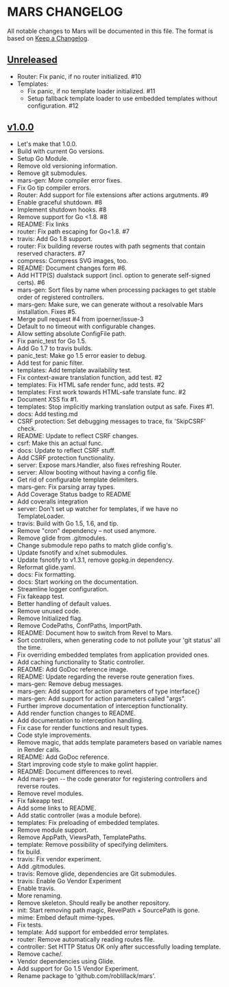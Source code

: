 # MARS CHANGELOG
All notable changes to Mars will be documented in this file.
The format is based on [Keep a Changelog](http://keepachangelog.com/).

## [Unreleased](https://github.com/roblillack/mars/compare/v1.0.0...master)
* Router: Fix panic, if no router initialized. #10
* Templates:
    * Fix panic, if no template loader initialized. #11
    * Setup fallback template loader to use embedded templates without configuration. #12

## [v1.0.0](https://github.com/roblillack/mars/compare/a9a2ff4...v1.0.0)
* Let's make that 1.0.0.
* Build with current Go versions.
* Setup Go Module.
* Remove old versioning information.
* Remove git submodules.
* mars-gen: More compiler error fixes.
* Fix Go tip compiler errors.
* Router: Add support for file extensions after actions argutments. #9
* Enable graceful shutdown. #8
* Implement shutdown hooks. #8
* Remove support for Go <1.8. #8
* README: Fix links
* router: Fix path escaping for Go<1.8. #7
* travis: Add Go 1.8 support.
* router: Fix building reverse routes with path segments that contain reserved characters. #7
* compress: Compress SVG images, too.
* README: Document changes form #6.
* Add HTTP(S) dualstack support (incl. option to generate self-signed certs). #6
* mars-gen: Sort files by name when processing packages to get stable order of registered controllers.
* mars-gen: Make sure, we can generate without a resolvable Mars installation. Fixes #5.
* Merge pull request #4 from ipoerner/issue-3
* Default to no timeout with configurable changes.
* Allow setting absolute ConfigFile path.
* Fix panic_test for Go 1.5.
* Add Go 1.7 to travis builds.
* panic_test: Make go 1.5 error easier to debug.
* Add test for panic filter.
* templates: Add template availability test.
* Fix context-aware translation function, add test. #2
* templates: Fix HTML safe render func, add tests. #2
* templates: First work towards HTML-safe translate func. #2
* Document XSS fix #1.
* templates: Stop implicitly marking translation output as safe. Fixes #1.
* docs: Add testing.md
* CSRF protection: Set debugging messages to trace, fix 'SkipCSRF' check.
* README: Update to reflect CSRF changes.
* csrf: Make this an actual func.
* docs: Update to reflect CSRF stuff.
* Add CSRF protection functionality.
* server: Expose mars.Handler, also fixes refreshing Router.
* server: Allow booting without having a config file.
* Get rid of configurable template delimiters.
* mars-gen: Fix parsing array types.
* Add Coverage Status badge to README
* Add coveralls integration
* server: Don't set up watcher for templates, if we have no TemplateLoader.
* travis: Build with Go 1.5, 1.6, and tip.
* Remove "cron" dependency – not used anymore.
* Remove glide from .gitmodules.
* Change submodule repo paths to match glide config's.
* Update fsnotify and x/net submodules.
* Update fsnotify to v1.3.1, remove gopkg.in dependency.
* Reformat glide.yaml.
* docs: Fix formatting.
* docs: Start working on the documentation.
* Streamline logger configuration.
* Fix fakeapp test.
* Better handling of default values.
* Remove unused code.
* Remove Initialized flag.
* Remove CodePaths, ConfPaths, ImportPath.
* README: Document how to switch from Revel to Mars.
* Sort controllers, when generating code to not pollute your 'git status' all the time.
* Fix overriding embedded templates from application provided ones.
* Add caching functionality to Static controller.
* README: Add GoDoc reference image.
* README: Update regarding the reverse route generation fixes.
* mars-gen: Remove debug messages.
* mars-gen: Add support for action parameters of type interface{}
* mars-gen: Add support for action parameters called "args".
* Further improve documentation of interception functionality.
* Add render function changes to README.
* Add documentation to interception handling.
* Fix case for render functions and result types.
* Code style improvements.
* Remove magic, that adds template parameters based on variable names in Render calls.
* README: Add GoDoc reference.
* Start improving code style to make golint happier.
* README: Document differences to revel.
* Add mars-gen -- the code generator for registering controllers and reverse routes.
* Remove revel modules.
* Fix fakeapp test.
* Add some links to README.
* Add static controller (was a module before).
* templates: Fix preloading of embedded templates.
* Remove module support.
* Remove AppPath, ViewsPath, TemplatePaths.
* template: Remove possibility of specifying delimiters.
* fix build.
* travis: Fix vendor experiment.
* Add .gitmodules.
* travis: Remove glide, dependencies are Git submodules.
* travis: Enable Go Vendor Experiment
* Enable travis.
* More renaming.
* Remove skeleton. Should really be another repository.
* init: Start removing path magic, RevelPath + SourcePath is gone.
* mime: Embed default mime-types.
* Fix tests.
* template: Add support for embedded error templates.
* router: Remove automatically reading routes file.
* controller: Set HTTP Status OK only after successfully loading template.
* Remove cache/.
* Vendor dependencies using Glide.
* Add support for Go 1.5 Vendor Experiment.
* Rename package to 'github.com/roblillack/mars'.